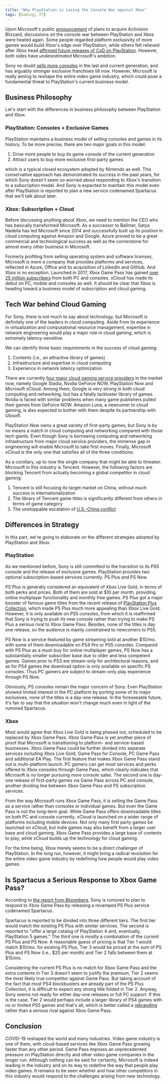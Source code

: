 ```yaml
---
title: "Why PlayStation is Losing the Console War against Xbox"
tags: [Gaming, IT]
---
```


Upon Microsoft's public [announcement](https://news.microsoft.com/features/microsoft-to-acquire-activision-blizzard-to-bring-the-joy-and-community-of-gaming-to-everyone-across-every-device/) of plans to acquire Activision Blizzard, discussions on the console war between PlayStation and Xbox were heated again. Some people regarded platform exclusivity of more games would build Xbox's edge over PlayStation, while others felt relieved after Xbox head [affirmed future releases of CoD on PlayStation](https://twitter.com/XboxP3/status/1484273335139651585). However, both sides have *underestimated* Microsoft's ambition.

Sony no doubt [sells more consoles](https://en.wikipedia.org/wiki/List_of_best-selling_game_consoles) in the last and current generation, and has arguably stronger exclusive franchises till now. However, Microsoft is really aiming to reshape the entire video game industry, which could pose a fundamental threat to PlayStation's current business model.


## Business Philosophy

Let's start with the differences in business philosophy between PlayStation and Xbox.

### PlayStation: Consoles + Exclusive Games

PlayStation maintains a business model of selling consoles and games in its history. To be more precise, there are two major goals in this model:

1. Drive more people to buy its game console of the current generation
2. Attract users to buy more exclusive first-party games

which is a typical closed ecosystem adopted by Nintendo as well. This conservative approach has demonstrated its success in the past years, for which Sony doesn't seem so worried about responding to Xbox's transition to a subscription model. And Sony is expected to maintain this model even after PlayStation is reported to plan a new service codenamed Spartacus that we'll talk about later.

### Xbox: Subscription + Cloud

Before discussing anything about Xbox, we need to mention the CEO who has basically transformed Microsoft. As a successor to Ballmer, Satya Nadella has led Microsoft since 2014 and successfully built up its position in cloud computing against Amazon and Google. Azure proved to be a great commercial and technological success as well as the cornerstone for almost every other business in Microsoft.

Formerly profiting from selling operating system and software licenses, Microsoft is more a company that provides platforms and services, reflected in Azure, Office and its acquisition of LinkedIn and GitHub. And Xbox is no exception. Launched in 2017, Xbox Game Pass has gained [over 25 million subscribers](https://news.xbox.com/en-us/2022/01/18/welcoming-activision-blizzard-to-microsoft-gaming/) from both PC and consoles. xCloud has made its debut on PC, mobile and consoles as well. It should be clear that Xbox is heading toward a business model of subscription and cloud gaming.


## Tech War behind Cloud Gaming

For Sony, there is not much to say about technology, but Microsoft is definitely one of the leaders in cloud computing. Aside from its experience in virtualization and computational resource management, expertise in network engineering would play a major role in cloud gaming, which is extremely latency-sensitive.

We can identify three basic requirements in the success of cloud gaming:

1. Contents (i.e., an attractive library of games)
2. Infrastructure and expertise in cloud computing
3. Experience in network latency optimization

There are currently [four major cloud gaming service providers](https://www.spglobal.com/marketintelligence/en/news-insights/latest-news-headlines/new-cloud-gaming-service-faces-unique-challenges-as-industry-finds-its-way-57510891) in the market now, namely Google Stadia, Nvidia GeForce NOW, PlayStation Now and Microsoft xCloud. Among them, Google is very strong in both cloud computing and networking, but has a fatally lackluster library of games. Nvidia is faced with similar problems when many game publishers pulled their games from GeForce NOW. Amazon Luna, a newcomer to cloud gaming, is also expected to bother with them despite its partnership with Ubisoft.

PlayStation Now owns a great variety of first-party games, but Sony is by no means a match in cloud computing and networking compared with those tech giants. Even though Sony is borrowing computing and networking infrastructure from major cloud service providers, the immense gap in engineering will enable Microsoft to take first moves. Finally, Microsoft xCloud is the only one that satisfies all of the three conditions.

As a corollary, up to now the single company that might be able to threaten Microsoft in this industry is Tencent. However, the following factors are blocking Tencent from actually becoming a global competitor in cloud gaming:

1. Tencent is still focusing its target market on China, without much success in internationalization
2. The library of Tencent game titles is significantly different from others in terms of game category
3. The unstoppable escalation of [U.S.-China conflict](https://maristie.com/2021/08/Reflections-on-State-Led-Systems)


## Differences in Strategy

In this part, we're going to elaborate on the different strategies adopted by PlayStation and Xbox.


### PlayStation

As we mentioned before, Sony is still committed to the transition to its PS5 console and the release of exclusive games. PlayStation provides two optional subscription-based services currently: PS Plus and PS Now.

PS Plus is generally considered an equivalent of Xbox Live Gold, in terms of both perks and prices. Both of them are sold at \$10 per month, providing online multiplayer functionality and monthly free games. PS Plus got a major booster of famous game titles from the recent release of [PlayStation Plus Collection](https://blog.playstation.com/2020/10/28/playstation-plus-collection-details-revealed-your-november-playstation-plus-games/), which made PS Plus much more appealing than Xbox Live Gold. However, it is only available on PS5 consoles, from which it is reaffirmed that Sony is trying to push its new console rather than trying to make PS Plus a serious rival to Xbox Game Pass. Besides, none of the titles is day one release, so the audience is mainly constrained to newcomers to PS5.

PS Now is a service featured by game streaming sold at another \$10/mo. with some of them downloadable on PS4 Pro or PS5 consoles. Compared with PS Plus as a must-buy for online multiplayer games, PS Now has a substantially smaller subscriber base due to older and less competent games. Games prior to PS3 are stream-only for architectural reasons, and as for PS4 games the download option is only available on specific PS consoles. Thus PC gamers are subject to stream-only play experience through PS Now.

Obviously, PS consoles remain the major concern of Sony. Even PlayStation showed limited interest in the PC platform by porting some of its major exclusives, none of the titles is a day-one release. In the foreseeable future, it's fair to say that the situation won't change much even in light of the rumored Spartacus.


### Xbox

Most would agree that Xbox Live Gold is being phased out, scheduled to be replaced by Xbox Game Pass. Xbox Game Pass is yet another piece of proof that Microsoft is transitioning to platform- and service-based businesses. Xbox Game Pass could be further divided into separate services including Xbox Live Gold, Game Pass for Console, PC Game Pass and additional EA Play. The first feature that makes Xbox Game Pass stand out is multi-platform launch. PC gamers can get most services and perks offered to Xbox consoles through Game Pass, which clearly indicates that Microsoft is no longer pursuing more console sales. The second one is day-one release of first-party games via Game Pass across PC and console, another dividing line between Xbox Game Pass and PS subscription services.

From the way Microsoft runs Xbox Game Pass, it is selling the Game Pass as a service rather than consoles or individual games. But even the Game Pass is not the long-term goal. While Game Pass offers downloadable titles on both PC and console currently, xCloud is launched on a wider range of platforms including mobile devices. Not only many first party games be launched on xCloud, but indie games may also benefit from a larger user base and cloud gaming. Xbox Game Pass provides a large base of contents to play, while xCloud builds up the technology for cloud gaming.

For the time being, Xbox merely seems to be a direct challenger of PlayStation. In the long run, however, it might bring a radical revolution for the entire video game industry by redefining how people would play video games.


## Is Spartacus a Serious Response to Xbox Game Pass?

According to [the report from Bloomberg](https://www.bloomberg.com/news/articles/2021-12-03/playstation-plans-new-service-to-take-on-xbox-game-pass), Sony is rumored to plan to respond to Xbox Game Pass by releasing a revamped PS Plus service codenamed Spartacus.

Spartacus is reported to be divided into three different tiers. The first tier would match the existing PS Plus with similar services. The second is reported to "offer a large catalog of PlayStation 4 and, eventually, PlayStation 5 games." The third one is mostly a combination of the current PS Plus and PS Now. A reasonable guess of pricing is that Tier 1 would match \$10/mo. for existing PS Plus, Tier 3 would be priced at the sum of PS Plus and PS Now (i.e., \$20 per month) and Tier 2 falls between them at \$15/mo.

Considering the current PS Plus is no match for Xbox Game Pass and the extra contents in Tier 3 doesn't seem to justify the premium, Tier 2 seems the most likely true competitor against Game Pass. But taking account of the fact that most PS4 blockbusters are already part of the PS Plus Collection, it is difficult to expect any strong title folded in Tier 2. Anyway, Sony seems not ready for either day-one releases or full PC support. If this is the case, Tier 2 would perhaps include a larger library of PS4 games with no or limited PS5 games and that's all, which is better called a [rebranding](https://www.forbes.com/sites/paultassi/2021/12/04/playstation-spartacus-would-be-a-rebrand-not-a-game-pass-competitor/) rather than a serious rival against Xbox Game Pass.


## Conclusion

COVID-19 reshaped the world and many industries. Video game industry is one of them, with cloud-based services like Xbox Game Pass growing faster than any other period. Game Pass imposes an unprecedented pressure on PlayStation directly and other video game companies in the longer run. Although nothing can be said for certainty, Microsoft is indeed leading in the industry and on its way to redefine the way that people play video games. It remains to be seen whether and how other competitors in this industry would respond to the challenges arising from new technology.